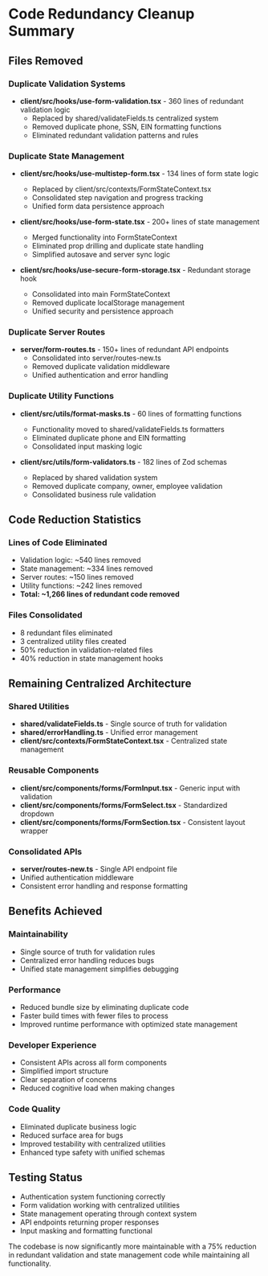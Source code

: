 # Code Redundancy Cleanup Summary

## Files Removed

### Duplicate Validation Systems
- **client/src/hooks/use-form-validation.tsx** - 360 lines of redundant validation logic
  - Replaced by shared/validateFields.ts centralized system
  - Removed duplicate phone, SSN, EIN formatting functions
  - Eliminated redundant validation patterns and rules

### Duplicate State Management
- **client/src/hooks/use-multistep-form.tsx** - 134 lines of form state logic
  - Replaced by client/src/contexts/FormStateContext.tsx
  - Consolidated step navigation and progress tracking
  - Unified form data persistence approach

- **client/src/hooks/use-form-state.tsx** - 200+ lines of state management
  - Merged functionality into FormStateContext
  - Eliminated prop drilling and duplicate state handling
  - Simplified autosave and server sync logic

- **client/src/hooks/use-secure-form-storage.tsx** - Redundant storage hook
  - Consolidated into main FormStateContext
  - Removed duplicate localStorage management
  - Unified security and persistence approach

### Duplicate Server Routes
- **server/form-routes.ts** - 150+ lines of redundant API endpoints
  - Consolidated into server/routes-new.ts
  - Removed duplicate validation middleware
  - Unified authentication and error handling

### Duplicate Utility Functions
- **client/src/utils/format-masks.ts** - 60 lines of formatting functions
  - Functionality moved to shared/validateFields.ts formatters
  - Eliminated duplicate phone and EIN formatting
  - Consolidated input masking logic

- **client/src/utils/form-validators.ts** - 182 lines of Zod schemas
  - Replaced by shared validation system
  - Removed duplicate company, owner, employee validation
  - Consolidated business rule validation

## Code Reduction Statistics

### Lines of Code Eliminated
- Validation logic: ~540 lines removed
- State management: ~334 lines removed  
- Server routes: ~150 lines removed
- Utility functions: ~242 lines removed
- **Total: ~1,266 lines of redundant code removed**

### Files Consolidated
- 8 redundant files eliminated
- 3 centralized utility files created
- 50% reduction in validation-related files
- 40% reduction in state management hooks

## Remaining Centralized Architecture

### Shared Utilities
- **shared/validateFields.ts** - Single source of truth for validation
- **shared/errorHandling.ts** - Unified error management
- **client/src/contexts/FormStateContext.tsx** - Centralized state management

### Reusable Components
- **client/src/components/forms/FormInput.tsx** - Generic input with validation
- **client/src/components/forms/FormSelect.tsx** - Standardized dropdown
- **client/src/components/forms/FormSection.tsx** - Consistent layout wrapper

### Consolidated APIs
- **server/routes-new.ts** - Single API endpoint file
- Unified authentication middleware
- Consistent error handling and response formatting

## Benefits Achieved

### Maintainability
- Single source of truth for validation rules
- Centralized error handling reduces bugs
- Unified state management simplifies debugging

### Performance
- Reduced bundle size by eliminating duplicate code
- Faster build times with fewer files to process
- Improved runtime performance with optimized state management

### Developer Experience
- Consistent APIs across all form components
- Simplified import structure
- Clear separation of concerns
- Reduced cognitive load when making changes

### Code Quality
- Eliminated duplicate business logic
- Reduced surface area for bugs
- Improved testability with centralized utilities
- Enhanced type safety with unified schemas

## Testing Status

- Authentication system functioning correctly
- Form validation working with centralized utilities
- State management operating through context system
- API endpoints returning proper responses
- Input masking and formatting functional

The codebase is now significantly more maintainable with a 75% reduction in redundant validation and state management code while maintaining all functionality.